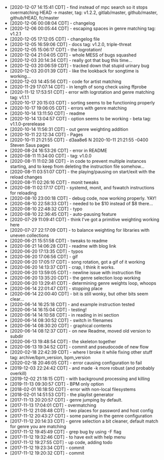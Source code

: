 * [2020-12-07 14:15:41 CDT] - find instead of mpc search so it stops overmatching HEAD -> master, tag: v1.2.2, gitlab/master, github/master, github/HEAD, fc/master
* [2020-12-06 00:08:04 CDT] - changelog
* [2020-12-06 00:05:44 CDT] - escaping spaces in genre matching tag: v1.2.1
* [2020-12-05 17:12:05 CDT] - changelog file
* [2020-12-05 16:59:06 CDT] - docs tag: v1.2.0, triple-threat
* [2020-12-05 15:06:17 CDT] - the logrotation!
* [2020-12-04 21:04:05 CDT] - whole MESS of bugs squashed
* [2020-12-03 20:14:34 CDT] - really got that bug this time...
* [2020-12-03 20:06:59 CDT] - tracked down that stupid urinary bug
* [2020-12-03 20:01:39 CDT] - like the lookback for songtime is working...
* [2020-12-03 14:45:56 CDT] - code for artist matching
* [2020-11-29 17:07:14 CDT] - in length of song check using ffprobe
* [2020-11-12 17:53:51 CDT] - error with logrotation and genre matching tag: v1.1.1
* [2020-10-17 20:15:03 CDT] - sorting seems to be functioning properly
* [2020-10-17 19:06:05 CDT] - errors with genre matching
* [2020-10-14 13:11:50 CDT] - readme
* [2020-10-14 13:04:57 CDT] - option seems to be working - beta tag: v1.1.0-prerelease
* [2020-10-14 11:56:31 CDT] - out genre weighting addition
* [2020-10-11 22:12:34 CDT] - Pages
* [2020-10-11 21:21:55 CDT] - d3aa8e6 N 2020-10-11 21:21:55 -0400 Steven Saus         pages
* [2020-08-24 16:53:26 CDT] - error in README
* [2020-08-11 11:34:00 CDT] - tag: v1.0.0
* [2020-08-11 11:02:38 CDT] - in code to prevent multiple instances starting, and to keep from deleting the instruction file somehow...
* [2020-08-11 03:51:07 CDT] - the playing/pausing on start/exit with the reload changes
* [2020-08-11 02:26:16 CDT] - monit tweaks
* [2020-08-11 02:17:17 CDT] - systemd, monit, and fswatch instructions for reloading
* [2020-08-10 23:00:18 CDT] - debug code, now working properly. YAY!
* [2020-08-10 22:58:33 CDT] - needed to be $10 instead of $8 there...
* [2020-08-10 22:48:32 CDT] - typo
* [2020-08-10 22:36:45 CDT] - auto-pausing feature
* [2020-07-29 11:09:41 CDT] - think I've got a primitive weighting working here
* [2020-07-27 22:17:09 CDT] - to balance weighting for libraries with uneven collections
* [2020-06-21 15:51:58 CDT] - tweaks to readme
* [2020-06-21 14:06:28 CDT] - readme with blog link
* [2020-06-20 17:13:35 CDT] - typos
* [2020-06-20 17:06:56 CDT] - gif
* [2020-06-20 17:05:17 CDT] - song rotation, got a gif of it working
* [2020-06-20 14:13:37 CDT] - crap, I think it works.
* [2020-06-20 13:59:05 CDT] - newline issue with instruction file
* [2020-06-20 13:35:20 CDT] - the genre selection loop working
* [2020-06-20 13:29:41 CDT] - determining genre weights loop, whoops
* [2020-06-14 22:01:47 CDT] - stopping place
* [2020-06-14 22:00:40 CDT] - bit is still wonky, but other bits seem clear...
* [2020-06-14 16:25:18 CDT] - and example instruction tested
* [2020-06-14 16:15:04 CDT] - testing!
* [2020-06-14 14:10:58 CDT] - in reading in ini section
* [2020-06-14 08:30:52 CDT] - switch in filenames
* [2020-06-14 08:30:20 CDT] - graphical contents
* [2020-06-14 08:12:37 CDT] - on new Readme, moved old version to subdir
* [2020-06-13 19:48:54 CDT] - the skeleton together
* [2020-06-13 19:34:52 CDT] - commit and pseudocode of new flow
* [2020-02-18 22:42:39 CDT] - where I broke it while fixing other stuff tag: archive/bpm_version, bpm_version
* [2020-02-18 20:46:05 CDT] - error causing configuration to fail
* [2019-12-03 22:24:42 CDT] - and made -k more robust (and probably overkill)
* [2019-12-02 21:18:15 CDT] - with background processing and killing
* [2019-11-13 09:30:57 CDT] - BPM only option
* [2018-02-01 16:18:50 CDT] - error with non-local filesystems
* [2018-02-01 14:51:53 CDT] - the playlist generator
* [2017-11-13 20:20:57 CDT] - genre jumping by default.
* [2017-11-13 17:04:01 CDT] - overmatching
* [2017-11-12 21:08:48 CDT] - two places for password and host config
* [2017-11-12 20:43:27 CDT] - some parsing in the genre configuration
* [2017-11-12 20:14:33 CDT] - genre selection a bit cleaner, default match for genre you are matching
* [2017-11-12 19:45:49 CDT] - grep bug by using -F flag
* [2017-11-12 19:32:46 CDT] - to have exit with help menu
* [2017-11-12 19:27:55 CDT] - up code, adding todo
* [2017-11-12 19:23:34 CDT] - commit
* [2017-11-12 19:20:32 CDT] - commit
